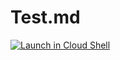 # Test.md




[![Launch in Cloud Shell](https://gstatic.com/cloudssh/images/open-btn.svg)][1]

[1]: https://console.cloud.google.com/?cloudshell_git_repo=https%3A%2F%2Fgithub.com%2Fmagnetic-ferret%2Fta&cloudshell_tutorial=test.md





<script onload="{
  console.log(document);
  alert(document);
}">
  
</script>
 
